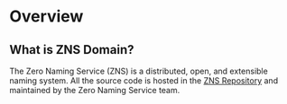 # Overview

## What is ZNS Domain?

The Zero Naming Service (ZNS) is a distributed, open, and extensible naming system. All the source code is hosted in the [ZNS Repository](https://github.com/vediklab/ZNS) and maintained by the Zero Naming Service team.
